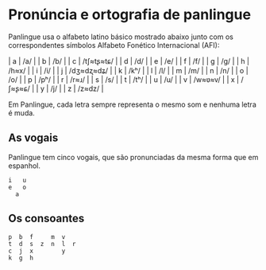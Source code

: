 # Pronúncia e ortografia de panlingue

Panlingue usa o alfabeto latino básico mostrado abaixo junto com os
correspondentes símbolos Alfabeto Fonético Internacional (AFI):

| a        | /a/     |
| b        | /b/     |
| c        | /tʃ≈tʂ≈tɕ/ |
| d        | /d/     |
| e        | /e/     |
| f        | /f/     |
| g        | /g/     |
| h        | /h≈x/   |
| i        | /i/     |
| j        | /dʒ≈dʐ≈dʑ/ |
| k        | /kʰ/    |
| l        | /l/     |
| m        | /m/     |
| n        | /n/     |
| o        | /o/     |
| p        | /pʰ/    |
| r        | /r≈ɹ/   |
| s        | /s/     |
| t        | /tʰ/    |
| u        | /u/     |
| v        | /w≈ʋ≈v/ |
| x        | /ʃ≈ʂ≈ɕ/ |
| y        | /j/     |
| z        | /z≈dz/  |

Em Panlingue, cada letra sempre representa o mesmo som e nenhuma letra é muda.

## As vogais

Panlingue tem cinco vogais, que são pronunciadas da mesma forma que em espanhol.

    i   u
    e   o
      a

## Os consoantes

    p  b  f     m  v
    t  d  s  z  n  l  r
    c  j  x        y
    k  g  h

